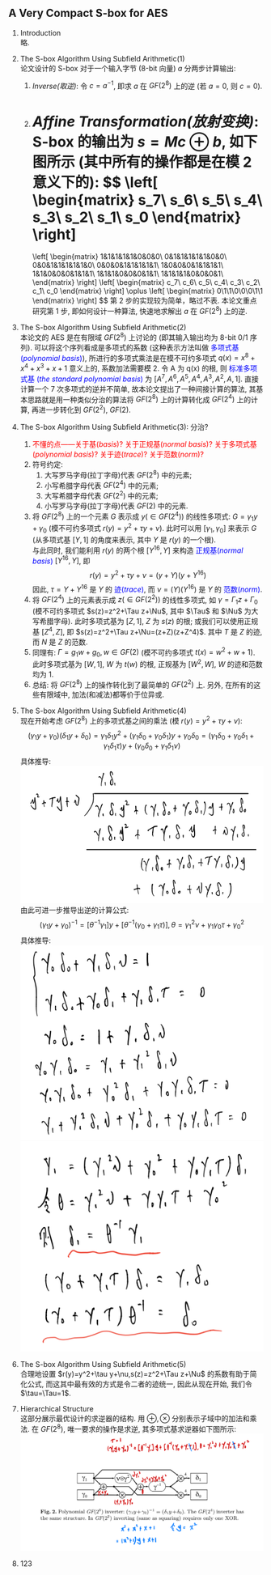 ## A Very Compact S-box for AES
1. Introduction\
   略.

2. The S-box Algorithm Using Subfield Arithmetic(1)\
   论文设计的 S-box 对于一个输入字节 (8-bit 向量) $a$ 分两步计算输出:
   1. *Inverse(取逆)*: 令 $c=a^{-1}$, 即求 $a$ 在 $GF(2^8)$ 上的逆 (若 $a=0$, 则 $c=0$).
   2. *Affine Transformation(放射变换)*: S-box 的输出为 $s=Mc\oplus b$, 如下图所示 (其中所有的操作都是在模 2 意义下的):
   $$
       \left[
          \begin{matrix}
             s_7\\ s_6\\ s_5\\ s_4\\ s_3\\ s_2\\ s_1\\ s_0
          \end{matrix}
       \right]
        =
        \left[
           \begin{matrix}
              1&1&1&1&1&0&0&0\\
              0&1&1&1&1&1&0&0\\
              0&0&1&1&1&1&1&0\\
              0&0&0&1&1&1&1&1\\
              1&0&0&0&1&1&1&1\\
              1&1&0&0&0&1&1&1\\
              1&1&1&0&0&0&1&1\\
              1&1&1&1&0&0&0&1\\
           \end{matrix}
        \right]
        \left[
           \begin{matrix}
              c_7\\ c_6\\ c_5\\ c_4\\ c_3\\ c_2\\ c_1\\ c_0
           \end{matrix}
        \right]
        \oplus
        \left[
           \begin{matrix}
              0\\1\\1\\0\\0\\0\\1\\1
           \end{matrix}
        \right]
    $$
   第 2 步的实现较为简单，略过不表. 本论文重点研究第 1 步, 即如何设计一种算法, 快速地求解出 $a$ 在 $GF(2^8)$ 上的逆.
   
3. The S-box Algorithm Using Subfield Arithmetic(2)\
   本论文的 AES 是在有限域 $GF(2^8)$ 上讨论的 (即其输入输出均为 8-bit 0/1 序列). 可以将这个序列看成是多项式的系数 (这种表示方法叫做 <font color=#0000FF>多项式基 (*polynomial basis*)</font>), 所进行的多项式乘法是在模不可约多项式 $q(x)=x^8+x^4+x^3+x+1$ 意义上的, 系数加法需要模 2. 令 A 为 q(x) 的根, 则 <font color=#0000FF>标准多项式基 (*the standard polynomial basis*)</font> 为 $[A^7,A^6,A^5,A^4,A^3,A^2,A,1]$.
   直接计算一个 7 次多项式的逆并不简单, 故本论文提出了一种间接计算的算法, 其基本思路就是用一种类似分治的算法将 $GF(2^8)$ 上的计算转化成 $GF(2^4)$ 上的计算, 再进一步转化到 $GF(2^2)$, $GF(2)$.

4. The S-box Algorithm Using Subfield Arithmetic(3): 分治?
   1. <font color=#FF0000>不懂的点——关于基(*basis*)? 关于正规基(*normal basis*)? 关于多项式基(*polynomial basis*)? 关于迹(*trace*)? 关于范数(*norm*)?</font>
   2. 符号约定:
      1. 大写罗马字母(拉丁字母)代表 $GF(2^8)$ 中的元素;
      2. 小写希腊字母代表 $GF(2^4)$ 中的元素;
      3. 大写希腊字母代表 $GF(2^2)$ 中的元素;
      4. 小写罗马字母(拉丁字母)代表 $GF(2)$ 中的元素.
   3. 将 $GF(2^8)$ 上的一个元素 $G$ 表示成 $y(\in GF(2^4))$ 的线性多项式: $G=\gamma_1 y+\gamma_0$ (模不可约多项式 $r(y)=y^2+\tau y+\nu$). 此时可以用 $[\gamma_1 ,\gamma_0]$ 来表示 $G$ (从多项式基 $[Y,1]$ 的角度来表示, 其中 $Y$ 是 $r(y)$ 的一个根).\
   与此同时, 我们能利用 $r(y)$ 的两个根 $[Y^{16},Y]$ 来构造 <font color=#0000FF>正规基(*normal basis*)</font> $[Y^{16},Y]$, 即 
      $$r(y)=y^2+\tau y+\nu=(y+Y)(y+Y^{16}) \tag{1}$$ 
      因此, $\tau=Y+Y^{16}$ 是 $Y$ 的 <font color=#0000FF>迹(*trace*)</font>, 而 $\nu = (Y)(Y^{16})$ 是 $Y$ 的  <font color=#0000FF>范数(*norm*)</font>.
   4. 将 $GF(2^4)$ 上的元素表示成 $z(\in GF(2^2))$ 的线性多项式, 如 $\gamma=\Gamma_1 z+\Gamma_0$ (模不可约多项式 $s(z)=z^2+\Tau z+\Nu$, 其中 $\Tau$ 和 $\Nu$ 为大写希腊字母). 此时多项式基为 $[Z,1]$, $Z$ 为 $s(z)$ 的根; 或我们可以使用正规基 $[Z^4,Z]$, 即 $s(z)=z^2+\Tau z+\Nu=(z+Z)(z+Z^4)$. 其中 $T$ 是 $Z$ 的迹, 而 $N$ 是 $Z$ 的范数.
   5. 同理有: $\Gamma=g_{1} w+g_{0}, w\in GF(2)$ (模不可约多项式 $t(x)=w^2+w+1$). 此时多项式基为 $[W,1]$, $W$ 为 $t(w)$ 的根, 正规基为 $[W^2,W]$, $W$ 的迹和范数均为 1.
   6. 总结: 将 $GF(2^8)$ 上的操作转化到了最简单的 $GF(2^2)$ 上. 另外, 在所有的这些有限域中, 加法(和减法)都等价于位异或.
      
5. The S-box Algorithm Using Subfield Arithmetic(4)\
   现在开始考虑 $GF(2^8)$ 上的多项式基之间的乘法 (模 $r(y)=y^2+\tau y+\nu$):
   $$(\gamma_1 y + \gamma_0)(\delta_1 y + \delta_0) = \gamma_1 \delta_1 y^2 + (\gamma_1 \delta_0 + \gamma_0 \delta_1)y + \gamma_0 \delta_0=(\gamma_1 \delta_0+\gamma_0 \delta_1+\gamma_1 \delta_1 \tau)y+(\gamma_0 \delta_0+\gamma_1 \delta_1 \nu)$$
   具体推导: 
   ![Fig_1](./assets/z1.PNG)
   由此可进一步推导出逆的计算公式:
   $$(\gamma_1 y+\gamma_0)^{-1}=[\theta^{-1}\gamma_1]y+[\theta^{-1}(\gamma_0+\gamma_1 \tau)], \theta=\gamma_1^{2}\nu+\gamma_1 \gamma_0 \tau+\gamma_0^{2}$$
   具体推导:
   ![Fig_2](./assets/z2.PNG)
   ![Fig_3](./assets/z3.PNG)
   
6. The S-box Algorithm Using Subfield Arithmetic(5)\
   合理地设置 $r(y)=y^2+\tau y+\nu,s(z)=z^2+\Tau z+\Nu$ 的系数有助于简化公式, 而这其中最有效的方式是令二者的迹统一, 因此从现在开始, 我们令 $\tau=\Tau=1$. 

7. Hierarchical Structure\
   这部分展示最优设计的求逆器的结构. 用 $\oplus,\otimes$ 分别表示子域中的加法和乘法. 在 $GF(2^8)$, 唯一要求的操作是求逆, 其多项式基求逆器如下图所示:\
   ![Fig_4](./assets/HierarchicalStructure.png)

8. 123